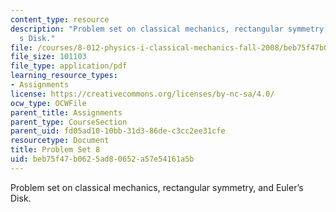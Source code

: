 ```yaml
---
content_type: resource
description: "Problem set on classical mechanics, rectangular symmetry, and Euler\u2019\
  s Disk."
file: /courses/8-012-physics-i-classical-mechanics-fall-2008/beb75f47b0625ad80652a57e54161a5b_ps8.pdf
file_size: 101103
file_type: application/pdf
learning_resource_types:
- Assignments
license: https://creativecommons.org/licenses/by-nc-sa/4.0/
ocw_type: OCWFile
parent_title: Assignments
parent_type: CourseSection
parent_uid: fd05ad10-10bb-31d3-86de-c3cc2ee31cfe
resourcetype: Document
title: Problem Set 8
uid: beb75f47-b062-5ad8-0652-a57e54161a5b
---
```

Problem set on classical mechanics, rectangular symmetry, and Euler’s Disk.